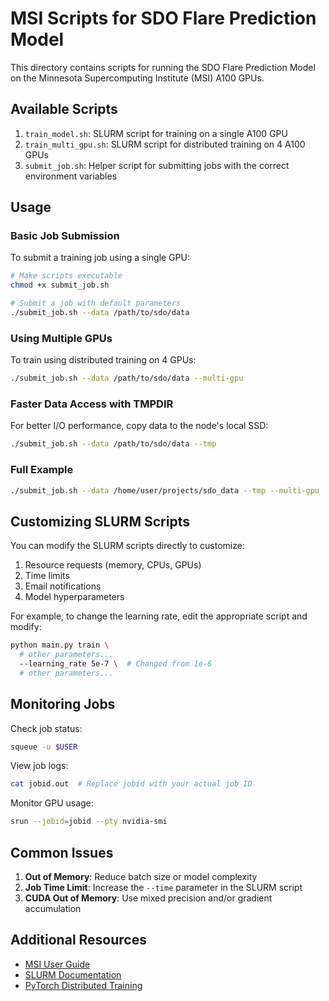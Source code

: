# MSI Scripts for SDO Flare Prediction Model

This directory contains scripts for running the SDO Flare Prediction Model on the Minnesota Supercomputing Institute (MSI) A100 GPUs.

## Available Scripts

1. `train_model.sh`: SLURM script for training on a single A100 GPU
2. `train_multi_gpu.sh`: SLURM script for distributed training on 4 A100 GPUs
3. `submit_job.sh`: Helper script for submitting jobs with the correct environment variables

## Usage

### Basic Job Submission

To submit a training job using a single GPU:

```bash
# Make scripts executable
chmod +x submit_job.sh

# Submit a job with default parameters
./submit_job.sh --data /path/to/sdo/data
```

### Using Multiple GPUs

To train using distributed training on 4 GPUs:

```bash
./submit_job.sh --data /path/to/sdo/data --multi-gpu
```

### Faster Data Access with TMPDIR

For better I/O performance, copy data to the node's local SSD:

```bash
./submit_job.sh --data /path/to/sdo/data --tmp
```

### Full Example

```bash
./submit_job.sh --data /home/user/projects/sdo_data --tmp --multi-gpu
```

## Customizing SLURM Scripts

You can modify the SLURM scripts directly to customize:

1. Resource requests (memory, CPUs, GPUs)
2. Time limits
3. Email notifications
4. Model hyperparameters

For example, to change the learning rate, edit the appropriate script and modify:

```bash
python main.py train \
  # other parameters...
  --learning_rate 5e-7 \  # Changed from 1e-6
  # other parameters...
```

## Monitoring Jobs

Check job status:
```bash
squeue -u $USER
```

View job logs:
```bash
cat jobid.out  # Replace jobid with your actual job ID
```

Monitor GPU usage:
```bash
srun --jobid=jobid --pty nvidia-smi
```

## Common Issues

1. **Out of Memory**: Reduce batch size or model complexity
2. **Job Time Limit**: Increase the `--time` parameter in the SLURM script
3. **CUDA Out of Memory**: Use mixed precision and/or gradient accumulation

## Additional Resources

- [MSI User Guide](https://www.msi.umn.edu/content/user-guide)
- [SLURM Documentation](https://slurm.schedmd.com/documentation.html)
- [PyTorch Distributed Training](https://pytorch.org/tutorials/intermediate/ddp_tutorial.html) 